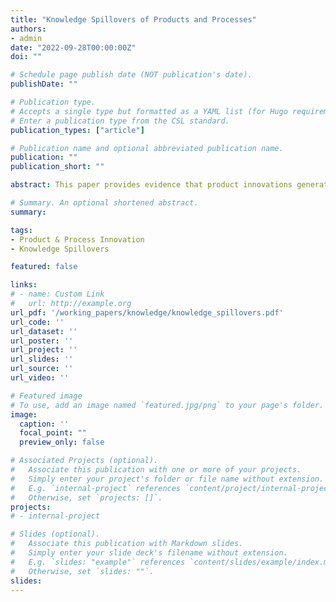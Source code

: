 ```yaml
---
title: "Knowledge Spillovers of Products and Processes"
authors:
- admin
date: "2022-09-28T00:00:00Z"
doi: ""

# Schedule page publish date (NOT publication's date).
publishDate: ""

# Publication type.
# Accepts a single type but formatted as a YAML list (for Hugo requirements).
# Enter a publication type from the CSL standard.
publication_types: ["article"]

# Publication name and optional abbreviated publication name.
publication: ""
publication_short: ""

abstract: This paper provides evidence that product innovations generate more knowledge spillovers than process innovations. I measure the existence of knowledge spillovers using patent-to-patent citations, the text of patents, and by measuring the stock of product and process R&D available to a firm. I find that product patents generate more citations and that the novel text in product patents is more likely to be reused relative to process patents. The result is robust a rich set of controls and heterogeneity analysis reveals that the gap in product and process knowledge spillovers widens for innovations that are novel or occurring in rapidly evolving areas of technology. I also find that when the stock of product (process) R&D available to a firm increases, patenting at the firm increases (decreases).

# Summary. An optional shortened abstract.
summary: 

tags:
- Product & Process Innovation
- Knowledge Spillovers

featured: false

links:
# - name: Custom Link
#   url: http://example.org
url_pdf: '/working_papers/knowledge/knowledge_spillovers.pdf'
url_code: ''
url_dataset: ''
url_poster: ''
url_project: ''
url_slides: ''
url_source: ''
url_video: ''

# Featured image
# To use, add an image named `featured.jpg/png` to your page's folder. 
image:
  caption: ''
  focal_point: ""
  preview_only: false

# Associated Projects (optional).
#   Associate this publication with one or more of your projects.
#   Simply enter your project's folder or file name without extension.
#   E.g. `internal-project` references `content/project/internal-project/index.md`.
#   Otherwise, set `projects: []`.
projects:
# - internal-project

# Slides (optional).
#   Associate this publication with Markdown slides.
#   Simply enter your slide deck's filename without extension.
#   E.g. `slides: "example"` references `content/slides/example/index.md`.
#   Otherwise, set `slides: ""`.
slides: 
---
```


<!-- This work is driven by the results in my [previous paper](/publication/conference-paper/) on LLMs.

{{% callout note %}}
Create your slides in Markdown - click the *Slides* button to check out the example.
{{% /callout %}}

Add the publication's **full text** or **supplementary notes** here. You can use rich formatting such as including [code, math, and images](https://docs.hugoblox.com/content/writing-markdown-latex/). -->
